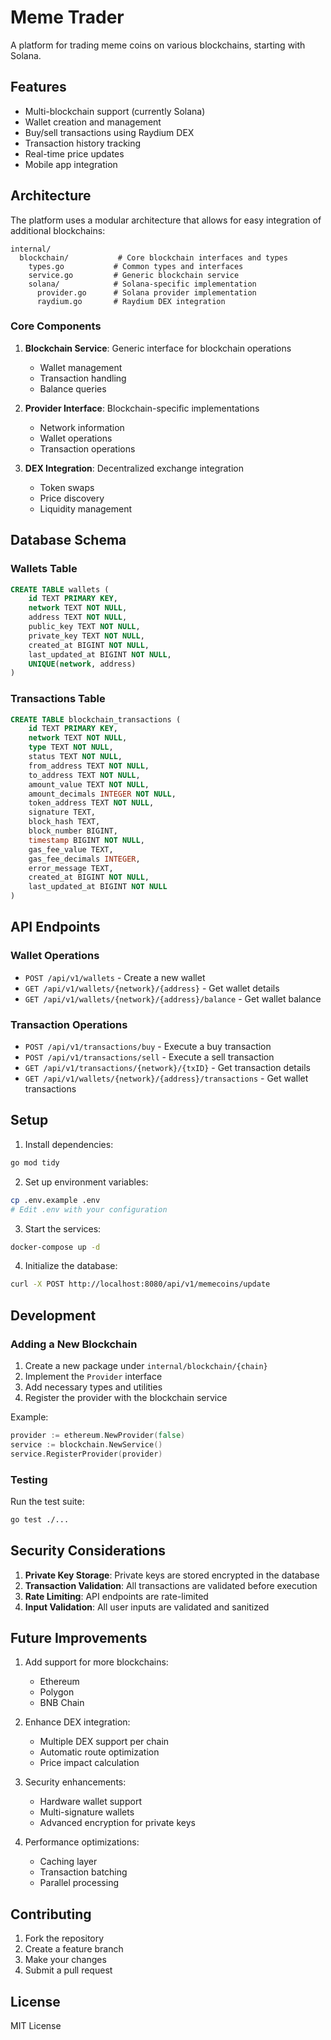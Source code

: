 # Meme Trader

A platform for trading meme coins on various blockchains, starting with Solana.

## Features

- Multi-blockchain support (currently Solana)
- Wallet creation and management
- Buy/sell transactions using Raydium DEX
- Transaction history tracking
- Real-time price updates
- Mobile app integration

## Architecture

The platform uses a modular architecture that allows for easy integration of additional blockchains:

```
internal/
  blockchain/           # Core blockchain interfaces and types
    types.go           # Common types and interfaces
    service.go         # Generic blockchain service
    solana/            # Solana-specific implementation
      provider.go      # Solana provider implementation
      raydium.go       # Raydium DEX integration
```

### Core Components

1. **Blockchain Service**: Generic interface for blockchain operations
   - Wallet management
   - Transaction handling
   - Balance queries

2. **Provider Interface**: Blockchain-specific implementations
   - Network information
   - Wallet operations
   - Transaction operations

3. **DEX Integration**: Decentralized exchange integration
   - Token swaps
   - Price discovery
   - Liquidity management

## Database Schema

### Wallets Table
```sql
CREATE TABLE wallets (
    id TEXT PRIMARY KEY,
    network TEXT NOT NULL,
    address TEXT NOT NULL,
    public_key TEXT NOT NULL,
    private_key TEXT NOT NULL,
    created_at BIGINT NOT NULL,
    last_updated_at BIGINT NOT NULL,
    UNIQUE(network, address)
)
```

### Transactions Table
```sql
CREATE TABLE blockchain_transactions (
    id TEXT PRIMARY KEY,
    network TEXT NOT NULL,
    type TEXT NOT NULL,
    status TEXT NOT NULL,
    from_address TEXT NOT NULL,
    to_address TEXT NOT NULL,
    amount_value TEXT NOT NULL,
    amount_decimals INTEGER NOT NULL,
    token_address TEXT NOT NULL,
    signature TEXT,
    block_hash TEXT,
    block_number BIGINT,
    timestamp BIGINT NOT NULL,
    gas_fee_value TEXT,
    gas_fee_decimals INTEGER,
    error_message TEXT,
    created_at BIGINT NOT NULL,
    last_updated_at BIGINT NOT NULL
)
```

## API Endpoints

### Wallet Operations
- `POST /api/v1/wallets` - Create a new wallet
- `GET /api/v1/wallets/{network}/{address}` - Get wallet details
- `GET /api/v1/wallets/{network}/{address}/balance` - Get wallet balance

### Transaction Operations
- `POST /api/v1/transactions/buy` - Execute a buy transaction
- `POST /api/v1/transactions/sell` - Execute a sell transaction
- `GET /api/v1/transactions/{network}/{txID}` - Get transaction details
- `GET /api/v1/wallets/{network}/{address}/transactions` - Get wallet transactions

## Setup

1. Install dependencies:
```bash
go mod tidy
```

2. Set up environment variables:
```bash
cp .env.example .env
# Edit .env with your configuration
```

3. Start the services:
```bash
docker-compose up -d
```

4. Initialize the database:
```bash
curl -X POST http://localhost:8080/api/v1/memecoins/update
```

## Development

### Adding a New Blockchain

1. Create a new package under `internal/blockchain/{chain}`
2. Implement the `Provider` interface
3. Add necessary types and utilities
4. Register the provider with the blockchain service

Example:
```go
provider := ethereum.NewProvider(false)
service := blockchain.NewService()
service.RegisterProvider(provider)
```

### Testing

Run the test suite:
```bash
go test ./...
```

## Security Considerations

1. **Private Key Storage**: Private keys are stored encrypted in the database
2. **Transaction Validation**: All transactions are validated before execution
3. **Rate Limiting**: API endpoints are rate-limited
4. **Input Validation**: All user inputs are validated and sanitized

## Future Improvements

1. Add support for more blockchains:
   - Ethereum
   - Polygon
   - BNB Chain

2. Enhance DEX integration:
   - Multiple DEX support per chain
   - Automatic route optimization
   - Price impact calculation

3. Security enhancements:
   - Hardware wallet support
   - Multi-signature wallets
   - Advanced encryption for private keys

4. Performance optimizations:
   - Caching layer
   - Transaction batching
   - Parallel processing

## Contributing

1. Fork the repository
2. Create a feature branch
3. Make your changes
4. Submit a pull request

## License

MIT License 